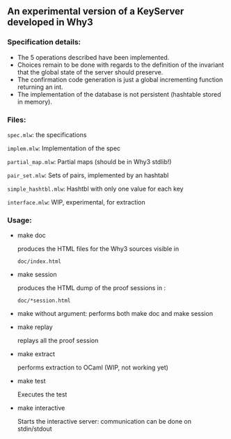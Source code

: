 
## An experimental version of a KeyServer developed in Why3

### Specification details:

* The 5 operations described have been implemented.
* Choices remain to be done with regards to the definition of the invariant
  that the global state of the server should preserve.
* The confirmation code generation is just a global incrementing function
  returning an int.
* The implementation of the database is not persistent (hashtable stored in
  memory).

### Files:

`spec.mlw`: the specifications

`implem.mlw`: Implementation of the spec

`partial_map.mlw`: Partial maps (should be in Why3 stdlib!)

`pair_set.mlw`: Sets of pairs, implemented by an hashtabl

`simple_hashtbl.mlw`: Hashtbl with only one value for each key

`interface.mlw`: WIP, experimental, for extraction

### Usage:

* make doc

  produces the HTML files for the Why3 sources visible in

    `doc/index.html`

* make session

  produces the HTML dump of the proof sessions in :

    `doc/*session.html`

* make without argument: performs both make doc and make session

* make replay

  replays all the proof session

* make extract

  performs extraction to OCaml (WIP, not working yet)

* make test

  Executes the test

* make interactive

  Starts the interactive server: communication can be done on stdin/stdout
